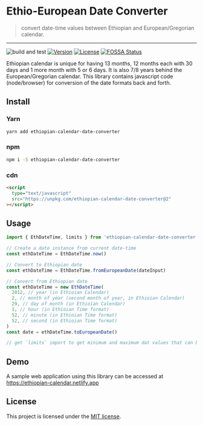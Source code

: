 # Ethio-European Date Converter

> convert date-time values between Ethiopian and European/Gregorian calendar.

---

![build and test](https://github.com/melaku-z/ethio-european-date-converter/workflows/build%20and%20test/badge.svg)
[![Version](https://img.shields.io/npm/v/ethiopian-calendar-date-converter.svg?sanitize=true)](https://www.npmjs.com/package/ethiopian-calendar-date-converter)
[![License](https://img.shields.io/npm/l/ethiopian-calendar-date-converter.svg?sanitize=true)](https://www.npmjs.com/package/ethiopian-calendar-date-converter)
[![FOSSA Status](https://app.fossa.io/api/projects/git%2Bgithub.com%2Fmelaku-z%2Fethio-european-date-converter.svg?type=shield)](https://app.fossa.io/projects/git%2Bgithub.com%2Fmelaku-z%2Fethio-european-date-converter?ref=badge_shield)

Ethiopian calendar is unique for having 13 months, 12 months each with 30 days and 1 more month with 5 or 6 days. It is also 7/8 years behind the European/Gregorian calendar.
This library contains javascript code (node/browser) for conversion of the date formats back and forth.

## Install

### Yarn

```bash
yarn add ethiopian-calendar-date-converter
```

### npm

```bash
npm i -S ethiopian-calendar-date-converter
```

### cdn

```html
<script
  type="text/javascript"
  src="https://unpkg.com/ethiopian-calendar-date-converter@2"
></script>
```

## Usage

```js
import { EthDateTime, limits } from 'ethiopian-calendar-date-converter'

// Create a date instance from current date-time
const ethDateTime = EthDateTime.now()

// Convert to Ethiopian date
const ethDateTime = EthDateTime.fromEuropeanDate(dateInput)

// Convert from Ethiopian date
const ethDateTime = new EthDateTime(
  2012, // year (in Ethioian Calendar)
  2, // month of year (second month of year, in Ethioian Calendar)
  29, // day of month (in Ethioian Calendar)
  1, // hour (in Ethioian Time format)
  52, // minute (in Ethioian Time format)
  52, // second (in Ethioian Time format)
)
const date = ethDateTime.toEuropeanDate()

// get `limits` import to get minimum and maximum dat values that can be processed
```

## Demo

A sample web application using this library can be accessed at <https://ethiopian-calendar.netlify.app>

## License

This project is licensed under the [MIT license](LICENSE).
